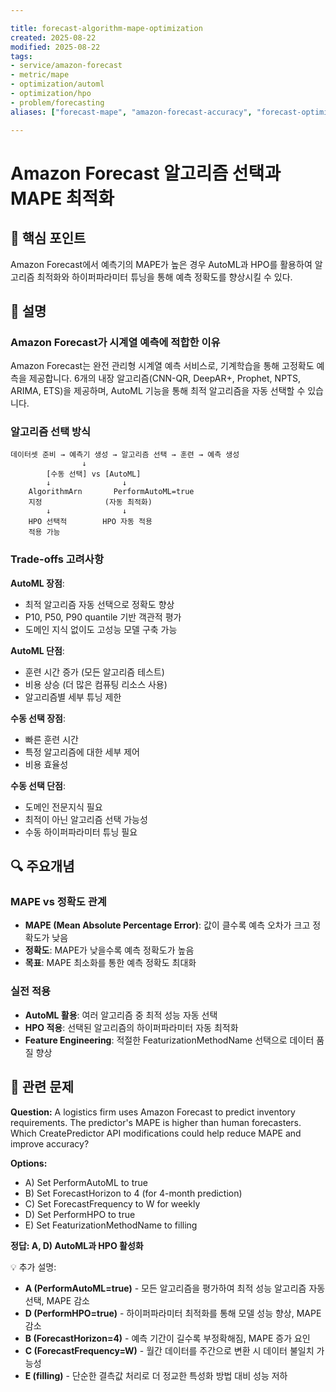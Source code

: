 ```yaml
---

title: forecast-algorithm-mape-optimization
created: 2025-08-22
modified: 2025-08-22
tags:
- service/amazon-forecast
- metric/mape
- optimization/automl
- optimization/hpo
- problem/forecasting
aliases: ["forecast-mape", "amazon-forecast-accuracy", "forecast-optimization"]

---
```


# Amazon Forecast 알고리즘 선택과 MAPE 최적화

## 🎯 핵심 포인트

Amazon Forecast에서 예측기의 MAPE가 높은 경우 AutoML과 HPO를 활용하여 알고리즘 최적화와 하이퍼파라미터 튜닝을 통해 예측 정확도를 향상시킬 수 있다.

## 📝 설명

### Amazon Forecast가 시계열 예측에 적합한 이유

Amazon Forecast는 완전 관리형 시계열 예측 서비스로, 기계학습을 통해 고정확도 예측을 제공합니다. 6개의 내장 알고리즘(CNN-QR, DeepAR+, Prophet, NPTS, ARIMA, ETS)을 제공하며, AutoML 기능을 통해 최적 알고리즘을 자동 선택할 수 있습니다.

### 알고리즘 선택 방식

```
데이터셋 준비 → 예측기 생성 → 알고리즘 선택 → 훈련 → 예측 생성
                ↓
        [수동 선택] vs [AutoML]
        ↓                ↓
    AlgorithmArn       PerformAutoML=true
    지정              (자동 최적화)
        ↓                ↓
    HPO 선택적        HPO 자동 적용
    적용 가능
```

### Trade-offs 고려사항

**AutoML 장점**:
- 최적 알고리즘 자동 선택으로 정확도 향상
- P10, P50, P90 quantile 기반 객관적 평가
- 도메인 지식 없이도 고성능 모델 구축 가능

**AutoML 단점**:
- 훈련 시간 증가 (모든 알고리즘 테스트)
- 비용 상승 (더 많은 컴퓨팅 리소스 사용)
- 알고리즘별 세부 튜닝 제한

**수동 선택 장점**:
- 빠른 훈련 시간
- 특정 알고리즘에 대한 세부 제어
- 비용 효율성

**수동 선택 단점**:
- 도메인 전문지식 필요
- 최적이 아닌 알고리즘 선택 가능성
- 수동 하이퍼파라미터 튜닝 필요

## 🔍 주요개념

### MAPE vs 정확도 관계

- **MAPE (Mean Absolute Percentage Error)**: 값이 클수록 예측 오차가 크고 정확도가 낮음
- **정확도**: MAPE가 낮을수록 예측 정확도가 높음
- **목표**: MAPE 최소화를 통한 예측 정확도 최대화

### 실전 적용

- **AutoML 활용**: 여러 알고리즘 중 최적 성능 자동 선택
- **HPO 적용**: 선택된 알고리즘의 하이퍼파라미터 자동 최적화
- **Feature Engineering**: 적절한 FeaturizationMethodName 선택으로 데이터 품질 향상

## 📝 관련 문제

**Question:** A logistics firm uses Amazon Forecast to predict inventory requirements. The predictor's MAPE is higher than human forecasters. Which CreatePredictor API modifications could help reduce MAPE and improve accuracy?

**Options:**

- A) Set PerformAutoML to true
- B) Set ForecastHorizon to 4 (for 4-month prediction)
- C) Set ForecastFrequency to W for weekly
- D) Set PerformHPO to true
- E) Set FeaturizationMethodName to filling

**정답: A, D) AutoML과 HPO 활성화**

💡 추가 설명:

- **A (PerformAutoML=true)** - 모든 알고리즘을 평가하여 최적 성능 알고리즘 자동 선택, MAPE 감소
- **D (PerformHPO=true)** - 하이퍼파라미터 최적화를 통해 모델 성능 향상, MAPE 감소
- **B (ForecastHorizon=4)** - 예측 기간이 길수록 부정확해짐, MAPE 증가 요인
- **C (ForecastFrequency=W)** - 월간 데이터를 주간으로 변환 시 데이터 불일치 가능성
- **E (filling)** - 단순한 결측값 처리로 더 정교한 특성화 방법 대비 성능 저하